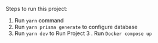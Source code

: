 Steps to run this project:

1. Run `yarn` command
2. Run `yarn prisma generate` to configure database
3. Run `yarn dev` to Run Project
3 . Run `Docker compose up `
